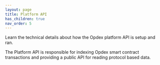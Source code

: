 ```yaml
---
layout: page
title: Platform API
has_children: true
nav_order: 5
---
```


Learn the technical details about how the Opdex platform API is setup and ran.

The Platform API is responsible for indexing Opdex smart contract transactions and providing a public API for reading protocol based data.